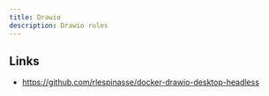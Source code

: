 ```yaml
---
title: Drawio
description: Drawio rules
---
```


## Links

- https://github.com/rlespinasse/docker-drawio-desktop-headless
